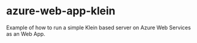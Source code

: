 # azure-web-app-klein
Example of how to run a simple Klein based server on Azure Web Services as an Web App.
